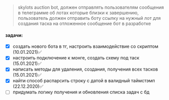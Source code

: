 >skylots auction  bot, должен отправлять пользователям сообщения в телеграмме об лотах которые близки к завершению, пользователь должен отправить боту ссылку на нужный лот для создания таска на отложенное сообщение
бот в разработке
#### задачи:
- [x] создать нового бота в тг, настроить взаимодействие со скриптом (10.01.2021)✅
- [x] настроить подключение к монге, создать схему под таск (15.01.2021)✅
- [x] написать методы для удаления, создания, получения всех тасков  (15.01.2021)✅
- [x] найти способ распарсить строку с датой в валидный таймстэмп (22.12.2020)✅
- [ ] придумать логику получения и обновления списка задач с бд
